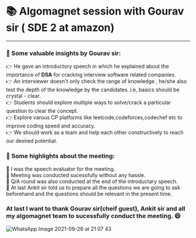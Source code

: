 # :books: Algomagnet session with Gourav sir ( SDE 2 at amazon)
----------------------------------------------------------------------------------------------------------------------------------------------------------------
### :high_brightness: Some valuable insights by Gourav sir:

:point_right: He gave an introductory speech in which he explained about the importance of **DSA** for cracking interview software related companies.</br>
:point_right: An interviewer doesn't only check the range of knowledge , he/she also test the depth of the knowledge by the candidates. i.e, basics should be crystal - clear.</br>
:point_right: Students should explore multiple ways to solve/crack a particular question to clear the concept.</br>
:point_right: Explore varous CP platforms like leetcode,codeforces,codechef etc to improve coding speed and accuracy.</br>
:point_right: We should work as a team and help each other constructively to reach our desired potential.</br>

### :high_brightness: Some highlights about the meeting:
:red_circle: I was the speech evaluator for the meeting.</br>
:red_circle: Meeting was conducted sucessfully without any hassle.</br>
:red_circle: Q/A round was also conducted at the end of the introductary speech.</br>
:red_circle: At last Ankit sir told us to prepare all the questions we are going to ask beforehand and the questions should be relevant in the present time.
                            
###  At last I want to thank Gourav sir(cheif guest), Ankit sir and all my algomagnet team to sucessfully conduct the meeting. :smile:

![WhatsApp Image 2021-09-26 at 21 07 43](https://user-images.githubusercontent.com/76246106/134817754-1fbd8934-ff30-4762-a62d-af9511a1df51.jpeg)
 
 

